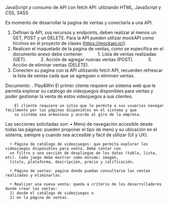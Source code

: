  JavaScript y consumo de API con fetch API: utilziando HTML, JavaScript y CSS, SASS

Es momento de desarrollar la pagina de ventas y conectarla a una API.

1) Definan la API, sus recursos y endpoints, deben realizar al menos un GET, POST y un DELETE. Para la API pueden utilizar mockAPI como hicimos en el proyecto de clases (https://mockapi.io/).
2) Realicen el maquetado de la pagina de ventas, como se especifica en el documento anexo debe contener:
      1. Lista de ventas realizadas (GET).
      2. Acción de agregar nuevas ventas (POST).
      3. Acción de eliminar ventas (DELETE).
3) Conecten su pagina con la API utilizando fetch API, recuerden refrescar la lista de ventas cada que se agreguen o eliminen ventas.


Documento:
. Play&Win 
        El primer cliente requiere un sistema web que le permita explorar su catálogo de videojuegos disponibles para ventas y 
        poder gestionar la venta de estos videojuegos a sus clientes.
        
        El cliente requiere un sitio que le permita a sus usuarios navegar fácilmente por las páginas disponibles en el sistema y que
        su sistema sea armonioso y acorde al giro de la empresa.
        
Las secciones solicitadas son:
      • Menú de navegación accesible desde todas las páginas: pueden proponer el tipo de menú y su ubicación en el 
      sistema, siempre y cuando sea accesible y fácil de utilizar (UI y UX).
      
      • Página de catálogo de videojuegos: que permita explorar los videojuegos disponibles para venta. Debe contar con 
      un filtro y una sección de despliegue de los datos (tabla, lista, etc). Cada juego debe mostrar como mínimo: imagen, 
      título, plataforma, descripción, precio y calificación.
      
      • Página de ventas: pagina donde puedan consultarse las ventas realizadas y eliminarlas. 
      
      • Realizar una nueva venta: queda a criterio de los desarrolladores donde crear las ventas: 
      1) desde el catálogo de videojuegos o 
      2) en la página de ventas.
  
